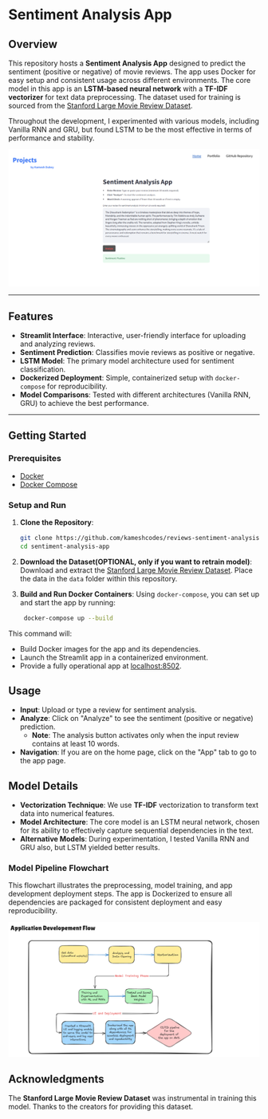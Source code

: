 # Sentiment Analysis App

## Overview

This repository hosts a **Sentiment Analysis App** designed to predict the sentiment (positive or negative) of movie reviews. The app uses Docker for easy setup and consistent usage across different environments.
The core model in this app is an **LSTM-based neural network** with a **TF-IDF vectorizer** for text data preprocessing. The dataset used for training is sourced from the [Stanford Large Movie Review Dataset](http://ai.stanford.edu/~amaas/data/sentiment/aclImdb_v1.tar.gz).

Throughout the development, I experimented with various models, including Vanilla RNN and GRU, but found LSTM to be the most effective in terms of performance and stability.

![app-snapshot](imgs/app-snapshot.png)

---

## Features

- **Streamlit Interface**: Interactive, user-friendly interface for uploading and analyzing reviews.
- **Sentiment Prediction**: Classifies movie reviews as positive or negative.
- **LSTM Model**: The primary model architecture used for sentiment classification.
- **Dockerized Deployment**: Simple, containerized setup with `docker-compose` for reproducibility.
- **Model Comparisons**: Tested with different architectures (Vanilla RNN, GRU) to achieve the best performance.

---

## Getting Started

### Prerequisites

- [Docker](https://docs.docker.com/get-docker/)
- [Docker Compose](https://docs.docker.com/compose/install/)

### Setup and Run

1. **Clone the Repository**:

   ```bash
   git clone https://github.com/kameshcodes/reviews-sentiment-analysis-project.git
   cd sentiment-analysis-app
   ```

2. **Download the Dataset(OPTIONAL, only if you want to retrain model)**: Download and extract the [Stanford Large Movie Review Dataset](http://ai.stanford.edu/~amaas/data/sentiment/aclImdb_v1.tar.gz). Place the data in the `data` folder within this repository.

3. **Build and Run Docker Containers**: Using `docker-compose`, you can set up and start the app by running:

   ```bash
    docker-compose up --build
   ```

This command will:

- Build Docker images for the app and its dependencies.
- Launch the Streamlit app in a containerized environment.
- Provide a fully operational app at [localhost:8502](http://localhost:8502).

## Usage

- **Input**: Upload or type a review for sentiment analysis.
- **Analyze**: Click on "Analyze" to see the sentiment (positive or negative) prediction.
  - **Note**: The analysis button activates only when the input review contains at least 10 words.
- **Navigation**: If you are on the home page, click on the "App" tab to go to the app page.

## Model Details

- **Vectorization Technique**: We use **TF-IDF** vectorization to transform text data into numerical features.
- **Model Architecture**: The core model is an LSTM neural network, chosen for its ability to effectively capture sequential dependencies in the text.
- **Alternative Models**: During experimentation, I tested Vanilla RNN and GRU also, but LSTM yielded better results.

### Model Pipeline Flowchart

This flowchart illustrates the preprocessing, model training, and app development deployment steps. The app is Dockerized to ensure all dependencies are packaged for consistent deployment and easy reproducibility.

![App-flow](imgs/dev-flow.png)

## Acknowledgments

The **Stanford Large Movie Review Dataset** was instrumental in training this model. Thanks to the creators for providing this dataset.
